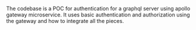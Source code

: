 The codebase is a POC for authentication for a graphql server using apollo gateway microservice. It uses basic authentication and authorization using the gateway and how to integrate all the pieces.